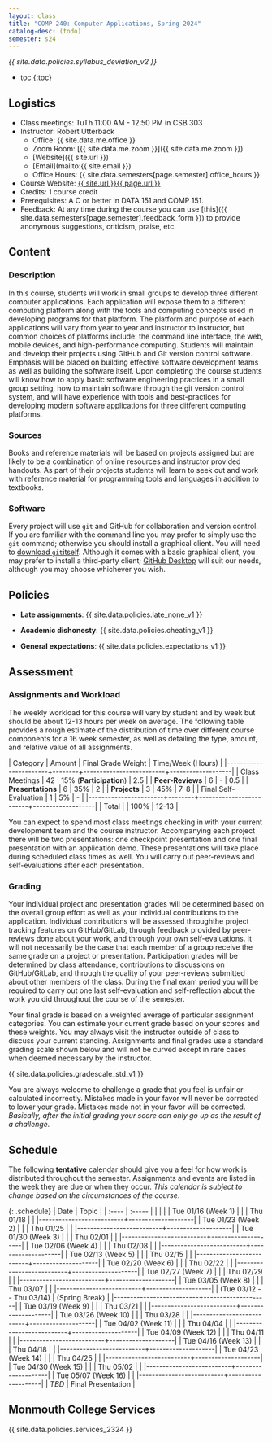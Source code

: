 ```yaml
---
layout: class
title: "COMP 240: Computer Applications, Spring 2024"
catalog-desc: (todo)
semester: s24
---
```


*{{ site.data.policies.syllabus_deviation_v2 }}*

* toc
{:toc}

## Logistics

* Class meetings: TuTh 11:00 AM - 12:50 PM in CSB 303
* Instructor: Robert Utterback
  * Office: {{ site.data.me.office }}
  * Zoom Room: [{{ site.data.me.zoom }}]({{ site.data.me.zoom }})
  * [Website]({{ site.url }})
  * [Email](mailto:{{ site.email }})
  * Office Hours: {{ site.data.semesters[page.semester].office_hours }}
* Course Website: <a href="{{ site.url }}{{ page.url }}">{{ site.url }}{{ page.url }}</a>
* Credits: 1 course credit
* Prerequisites: A C or better in DATA 151 and COMP 151.
* Feedback: At any time during the course you can use
  [this]({{ site.data.semesters[page.semester].feedback_form }}) to provide
  anonymous suggestions, criticism, praise, etc.

## Content

### Description

In this course, students will work in small groups to develop three
different computer applications. Each application will expose them to
a different computing platform along with the tools and computing
concepts used in developing programs for that platform. The platform
and purpose of each applications will vary from year to year and
instructor to instructor, but common choices of platforms include: the
command line interface, the web, mobile devices, and high-performance
computing. Students will maintain and develop their projects using
GitHub and Git version control software. Emphasis will be placed on
building effective software development teams as well as building the
software itself. Upon completing the course students will know how to
apply basic software engineering practices in a small group setting,
how to maintain software through the git version control system, and
will have experience with tools and best-practices for developing
modern software applications for three different computing platforms.

### Sources

Books and reference materials will be based on projects assigned but
are likely to be a combination of online resources and instructor
provided handouts. As part of their projects students will learn to
seek out and work with reference material for programming tools and
languages in addition to textbooks.

### Software

Every project will use `git` and GitHub for collaboration and version
control. If you are familiar with the command line you may prefer to
simply use the `git` command; otherwise you should install a graphical
client. You will need to [download
`git`itself](https://git-scm.com/downloads). Although it comes with a
basic graphical client, you may prefer to install a third-party
client; [GitHub Desktop](https://desktop.github.com/) will suit our
needs, although you may choose whichever you wish.

## Policies

* **Late assignments**: {{ site.data.policies.late_none_v1 }}

* **Academic dishonesty**: {{ site.data.policies.cheating_v1 }}

* **General expectations**: {{ site.data.policies.expectations_v1 }}

## Assessment

### Assignments and Workload

The weekly workload for this course will vary by student and by week
but should be about 12-13 hours per week on average. The following
table provides a rough estimate of the distribution of time over
different course components for a 16 week semester, as well as
detailing the type, amount, and relative value of all assignments.

| Category              | Amount |      Final Grade Weight | Time/Week (Hours) |
|-----------------------+--------+-------------------------+-------------------|
| Class Meetings        |     42 | 15% (**Participation**) |               2.5 |
| **Peer-Reviews**      |      6 |                       - |               0.5 |
| **Presentations**     |      6 |                     35% |                 2 |
| **Projects**          |      3 |                     45% |               7-8 |
| Final Self-Evaluation |      1 |                      5% |                 - |
|-----------------------+--------+-------------------------+-------------------|
| Total                 |        |                    100% |             12-13 |

You can expect to spend most class meetings checking in with your
current development team and the course instructor. Accompanying each
project there will be two presentations: one checkpoint presentation
and one final presentation with an application demo. These
presentations will take place during scheduled class times as
well. You will carry out peer-reviews and self-evaluations after each
presentation.

### Grading

Your individual project and presentation grades will be determined
based on the overall group effort as well as your individual
contributions to the application. Individual contributions will be
assessed throughthe project tracking features on GitHub/GitLab,
through feedback provided by peer-reviews done about your work, and
through your own self-evaluations. It will not necessarily be the case
that each member of a group receive the same grade on a project or
presentation. Participation grades will be determined by class
attendance, contributions to discussions on GitHub/GitLab, and through
the quality of your peer-reviews submitted about other members of the
class. During the final exam period you will be required to carry out
one last self-evaluation and self-reflection about the work you did
throughout the course of the semester.

Your final grade is based on a weighted average of particular
assignment categories. You can estimate your current grade based on
your scores and these weights. You may always visit the instructor
outside of class to discuss your current standing. Assignments and
final grades use a standard grading scale shown below and will not
be curved except in rare cases when deemed necessary by the
instructor.

{{ site.data.policies.gradescale_std_v1 }}

You are always welcome to challenge a grade that you feel is unfair or
calculated incorrectly. Mistakes made in your favor will never be
corrected to lower your grade. Mistakes made not in your favor will be
corrected. *Basically, after the initial grading your score can only
go up as the result of a challenge.*

## Schedule
The following **tentative** calendar should give you a feel for how
work is distributed throughout the semester. Assignments and events
are listed in the week they are due or when they occur. *This calendar
is subject to change based on the circumstances of the course*.

{: .schedule}
| Date                     | Topic              |
| :----                    | :-----             |
| <l18>                    | <l35>              |
| Tue 01/16 (Week 1)       |                    |
| Thu 01/18                |                    |
|--------------------------+--------------------|
| Tue 01/23 (Week 2)       |                    |
| Thu 01/25                |                    |
|--------------------------+--------------------|
| Tue 01/30 (Week 3)       |                    |
| Thu 02/01                |                    |
|--------------------------+--------------------|
| Tue 02/06 (Week 4)       |                    |
| Thu 02/08                |                    |
|--------------------------+--------------------|
| Tue 02/13 (Week 5)       |                    |
| Thu 02/15                |                    |
|--------------------------+--------------------|
| Tue 02/20 (Week 6)       |                    |
| Thu 02/22                |                    |
|--------------------------+--------------------|
| Tue 02/27 (Week 7)       |                    |
| Thu 02/29                |                    |
|--------------------------+--------------------|
| Tue 03/05 (Week 8)       |                    |
| Thu 03/07                |                    |
|--------------------------+--------------------|
| (Tue 03/12 -- Thu 03/14) | (Spring Break)     |
|--------------------------+--------------------|
| Tue 03/19 (Week 9)       |                    |
| Thu 03/21                |                    |
|--------------------------+--------------------|
| Tue 03/26 (Week 10)      |                    |
| Thu 03/28                |                    |
|--------------------------+--------------------|
| Tue 04/02 (Week 11)      |                    |
| Thu 04/04                |                    |
|--------------------------+--------------------|
| Tue 04/09 (Week 12)      |                    |
| Thu 04/11                |                    |
|--------------------------+--------------------|
| Tue 04/16 (Week 13)      |                    |
| Thu 04/18                |                    |
|--------------------------+--------------------|
| Tue 04/23 (Week 14)      |                    |
| Thu 04/25                |                    |
|--------------------------+--------------------|
| Tue 04/30 (Week 15)      |                    |
| Thu 05/02                |                    |
|--------------------------+--------------------|
| Tue 05/07 (Week 16)      |                    |
|--------------------------+--------------------|
| *TBD*                    | Final Presentation |

## Monmouth College Services

{{ site.data.policies.services_2324 }}

<!-- Local Variables: -->
<!-- eval: (orgtbl-mode) -->
<!-- End: -->
